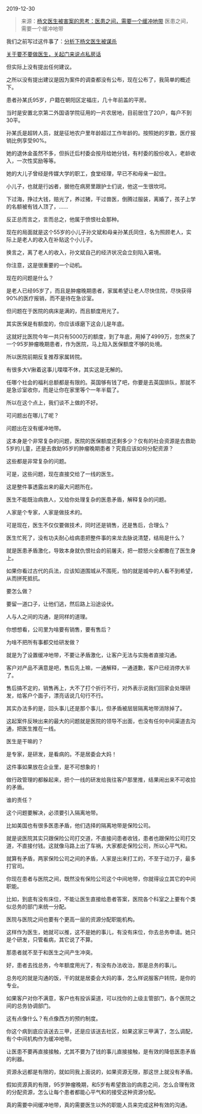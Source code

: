 2019-12-30

> 来源：[杨文医生被害案的思考：医患之间，需要一个缓冲地带](http://mp.weixin.qq.com/s?__biz=MzU3NDc5Nzc0NQ==&mid=2247486194&idx=2&sn=c38efcab88bd91b982fafb2fe36027fd&chksm=fd2da82cca5a213a676c2c09df944bed0a8c7e1a92dcafe8b413d05e64548ec7f40d46b997cf&scene=27#wechat_redirect)
> 医患之间，需要一个缓冲地带

我们之前写过这件事了：[分析下杨文医生被谋杀](http://mp.weixin.qq.com/s?__biz=MzU3NDc5Nzc0NQ==&mid=2247486180&idx=1&sn=5803286c4d26da72478a90a1e0651005&chksm=fd2da83aca5a212cc043e3c8e339d8d13db85d6fbdfd38e3840c6956163ea8ebcb1709f7ab80&scene=21#wechat_redirect)

  

[关于要不要做医生，关起门来说点私房话](http://mp.weixin.qq.com/s?__biz=MzU3NDc5Nzc0NQ==&mid=2247486190&idx=1&sn=e03ee59f16bc70c2edf714dc9c554332&chksm=fd2da830ca5a2126ced1920e95ead5baae407071616518e13d76dca9a4203b5da555dddd1fd8&scene=21#wechat_redirect)

  

但实际上没有提出任何建议。

  

之所以没有提出建议是因为案件的调查都没有公布，现在公布了，我简单的概述下。

  

患者孙某氏95岁，户籍在朝阳区定福庄，几十年前盖的平房。

  

当时是安置北京第二外国语学院征用的一片农居地，目前居住了20户，每户不到30平。

  

孙某氏是超转人员，就是征地农户里年龄超过工作年龄的。按照她的岁数，医疗报销比例享受90%。

  

她的退休金虽然不多，但拆迁后村委会按月给她分钱，有村委的股份收入，老龄收入，一次性奖励等等。

  

她的大儿子曾经是传媒大学的职工，食堂经理，早已不和母亲一起住。

  

小儿子，也就是行凶者，据他在病房里跟护士们说，他这一生很坎坷。

  

下过海，挣过大钱，赔光了，养过猪，干过兽医，倒腾过服装，离婚了，孩子上学的名额被有钱人顶了，......

  

反正总而言之，言而总之，他属于愤恨社会那种。

  

现在的局面就是这个55岁的小儿子孙文斌和母亲孙某氏同住，名为照顾老人，实际上是老人的收入在补贴这个小儿子。

  

换言之，离了老人的收入，孙文斌自己的经济状况会立刻陷入窘境。

  

你注意，这是很重要的一个动机。

  

现在的问题是什么？

  

是老人已经95岁了，而且是肿瘤晚期患者，家属希望让老人尽快住院，尽快获得90%的医疗报销，而不是待在急诊室。

  

但问题在于医院的病床是满的，而且额度用光了。

  

其实医保是有额度的，你应该琢磨下这会儿是年底。

  

这就好比医院今年一共只有5000万的额度，到了年底，用掉了4999万，忽然来了一个95岁肿瘤晚期患者，作为医院，马上陷入医保额度不够的处境。

  

所以医院前期反复推荐家属转院。

  

有很多大V揪着这事儿喋喋不休，其实这是无解的。

  

任哪个社会的福利总额都是有限的。英国够有钱了吧，你要是去英国排队，那就不是急诊室收你，而是让你在家里等个一年半载了。

  

所以在这个点上，我们谈不上做的不好。

  

可问题出在哪儿了呢？

  

问题出在没有缓冲地带。

  

这本身是个非常复杂的问题，医院的医保额度还剩多少？仅有的社会资源是去救助5岁的儿童，还是去救助95岁的肿瘤晚期患者？究竟应该如何分配资源？

  

这些都是非常复杂的问题。

  

可是，这些问题，现在直接交给了一线的医生。

  

这是整件事透露出来的最大问题所在。

  

医生不能既治病救人，又给你处理复杂的医患矛盾，解释复杂的问题。

  

人家是个专家，人家是做技术的。

  

可是现在，医生不仅仅要做技术，同时还是销售，还是售后，合理么？

  

医生忙死了，没有功夫耐心给病患把整件事的来龙去脉说清楚，结局是什么？

  

就是医患矛盾激化，导致本身就仇恨社会的前屠夫，把一腔怒火全都撒在了医生身上。

  

如果你看过古代的兵法，应该知道围城从不围死，怕的就是城中的人看不到希望，从而拼死抵抗。

  

要怎么做？

  

要留一道口子，让他们逃，然后路上沿途设伏。

  

人与人之间的沟通，是同样的道理。

  

你想想看，公司里为啥要有销售，要有售后？

  

为啥不把所有事都交给研发做？

  

就是为了设置缓冲地带，不要让矛盾激化，让客户无法与实施者直接沟通。

  

客户对产品不满意是吧，售后先上嘛，一通解释，一通道歉，客户已经消停大半了。

  

售后搞不定的，销售再上，大不了打个折行不行，对外表示说我们回家会处理研发，给客户个面子，漂亮话说几句行不行。

  

其实办法多的是，回头事儿还是那个事儿，但矛盾被层层隔离地带消除掉了。

  

这起案件反映出来的最大的问题就是医院的领导不出面，也没有任何中间渠道去沟通，把医生推在一线。

  

医生是干嘛的？

  

是专家，是研发，是看病的。不是居委会大妈！

  

这件事如果放在企业里，是不可想象的！

  

做行政管理的都躲起来，把个一线的研发给我往客户那里推，结果闹出来不可收拾的矛盾。

  

谁的责任？

  

这个问题要解决，必须要引入隔离地带。

  

比如美国也有很多医患矛盾，他们选择的隔离地带是保险公司。

  

就是说医院其实只跟保险公司打交道，不直接问患者收钱，患者也跟保险公司打交道，不直接付钱。这就像马路上出了车祸，大家都走保险公司，所以心平气和。

  

就算有矛盾，两家保险公司之间的矛盾，人家是出来打工的，不至于动刀子，最多打官司。

  

你现在患者与医院之间，既然没有保险公司这个中间地带，你就得设立其它的中间职能。

  

比如，到底有没有床位，不能让医生直接给患者答案，医院各个科室之上要有个类似总务的部门来统一分配。

  

医院与医院之间也要有个更高一层的资源分配职能机构。

  

这样作为医生，她就可以推，这不是她的事儿，有没有床位，你去总务申请。她只是个研发，只管看病，其它说了不算。

  

那患者就不至于和医生之间产生冲突。

  

好，患者去找总务，今年额度用光了，有没有办法收治，那是总务的事儿。

  

总务吃的就是沟通的饭，干的就是居委会大妈的事，怎么样说服客户转院，是你的专业。

  

如果客户对你不满意，客户也有投诉渠道，可以找你的上级主管部门，各个医院之间的总务协调部门。

  

这有点像什么？有点像西方的预约制度。

  

你这个病到底应该送去三甲，还是应该送去社区，如果这家三甲满了，怎么调配，有个中间机构作为缓冲地带。

  

让医患不要再直接接触，尤其不要为了钱的事儿直接接触，是有效的降低医患矛盾的利器。

  

资源永远都是有限的，就如同我上面说的，如果资源无限，那这世上就没有矛盾。

  

假如资源真的有限，95岁肿瘤晚期，和5岁有希望救治的病患之间，怎么合理有效的分配资源，怎么让每个患者都能心平气和的接受这种资源分配。

  

真的需要中间缓冲地带，真的需要医生以外的职能人员来完成这种有效的沟通。

